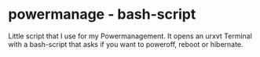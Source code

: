 # powermanage - bash-script

Little script that I use for my Powermanagement.
It opens an urxvt Terminal with a bash-script that asks if you want to
poweroff, reboot or hibernate.

